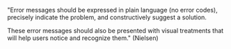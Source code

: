 
"Error messages should be expressed in plain language (no error codes), precisely indicate the problem, and constructively suggest a solution.

These error messages should also be presented with visual treatments that will help users notice and recognize them." (Nielsen)
